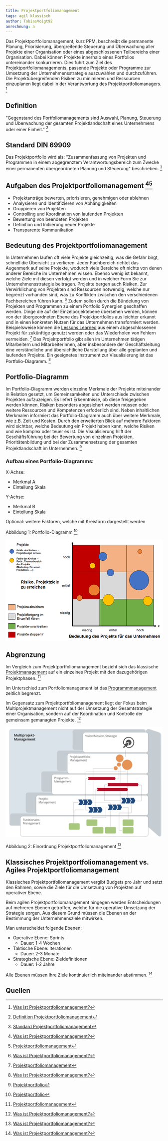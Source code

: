 ```yaml
---
title: Projektportfoliomanagement
tags: agil klassisch
author: TobiasVoigt92 
anrechnung: a
---
```


Das Projektportfoliomanagement, kurz PPM, beschreibt die permanente Planung, Priorisierung, übergreifende Steuerung und Überwachung aller Projekte einer Organisation oder eines abgeschlossenen Teilbereichs einer Organisation. Dabei können Projekte innerhalb eines Portfolios untereinander konkurrieren. Dies führt zum Ziel des Projektportfoliomanagements, passende Projekte oder Programme zur Umsetzung der Unternehmensstrategie auszuwählen und durchzuführen. Die Projektübergreifenden Risiken zu minimieren und Ressourcen einzuplanen liegt dabei in der Verantwortung des Projektportfoliomanagers. [^1] 

## Definition 

"Gegenstand des Portfoliomanagements sind Auswahl, Planung, Steuerung und Überwachung der gesamten Projektlandschaft eines Unternehmens oder einer Einheit." [^3] 

## Standard DIN 69909 

Das Projektportfolio wird als: "Zusammenfassung von Projekten und Programmen in einem abgegrenztem Verantwortungsbereich zum Zwecke einer permanenten übergeordneten Planung und Steuerung" beschrieben. [^5] 

## Aufgaben des Projektportfoliomanagement [^1][^2]

* Projektanträge bewerten, priorisieren, genehmigen oder ablehnen 
* Analysieren und Identifizieren von Abhängigkeiten 
* Gruppieren von Projekten 
* Controlling und Koordination von laufenden Projekten 
* Bewertung von beendeten Projekten 
* Definition und Initiierung neuer Projekte
* Transparente Kommunikation  

## Bedeutung des Projektportfoliomanagement 

In Unternehmen laufen oft viele Projekte gleichzeitig, was die Gefahr birgt, schnell die Übersicht zu verlieren. Jeder Fachbereich richtet das Augenmerk auf seine Projekte, wodurch viele Bereiche oft nichts von denen anderer Bereiche im Unternehmen wissen. Ebenso wenig ist bekannt, welche Ziele mit diesen verfolgt werden und in welcher Form Sie zur Unternehmensstrategie beitragen. Projekte bergen auch Risiken. Zur Verwirklichung von Projekten sind Ressourcen notwendig, welche nur begrenzt vorhanden sind, was zu Konflikten zwischen den verschiedenen Fachbereichen führen kann. [^1] Zudem sollen durch die Bündelung von Projekten und Programmen zu einem Portfolio Synergien geschaffen werden. Dinge die auf der Einzelporjektebene übersehen werden, können von der übergeordneten Ebene des Projektportfolios aus leichter erkannt und in einen konkreten Nutzen für das Unternehmen transformiert werden. Beispielsweise können die [Lessons Learned](Lessons_Learned.md) aus einem abgeschlossenen Projekt für zukünftige genutzt werden oder das Wiederholen von Fehlern vermeiden. [^6] Das Projektportfolio gibt allen im Unternehmen tätigen Mitarbeitern und Mitarbeiterinnen, aber insbesondere der Geschäftsleitung eine verständliche und übersichtliche Darstellung über alle geplanten und laufenden Projekte. Ein geeignetes Instrument zur Visualisierung ist das Portfolio-Diagramm. [^1]  

## Portfolio-Diagramm 

Im Portfolio-Diagramm werden einzelne Merkmale der Projekte miteinander in Relation gesetzt, um Gemeinsamkeiten und Unterschiede zwischen Projekten aufzuzeigen. Es liefert Erkenntnisse, ob diese freigegeben werden können, Risiken besonders abgesichert werden müssen oder weitere Ressourcen und Kompetenzen erfoderlich sind. Neben inhaltlichen Merkmalen informiert das Portfolio-Diagramm auch über weitere Merkmale, wie z.B. Zeit und Kosten. Durch den erweiterten Blick auf mehrere Faktoren wird sichtbar, welche Bedeutung ein Projekt haben kann, welche Risiken und wie komplex oder teuer es ist. Die Visualisierung hilft der Geschäftsführung bei der Bewertung von einzelnen Projekten, Prioritätenbildung und bei der Zusammensetzung der gesamten Projektlandschaft im Unternehmen. [^4] 

### Aufbau eines Portfolio-Diagramms:  

X-Achse: 
- Merkmal A 
- Einteilung Skala

Y-Achse: 
- Merkmal B 
- Einteilung Skala 

Optional: weitere Faktoren, welche mit Kreisform dargestellt werden  

Abbildung 1: Portfolio-Diagramm [^4]

![](Projektportfoliomanagement/Portfolio-Diagramm_final.png) 

## Abgrenzung 

Im Vergleich zum Projektportfoliomanagement bezieht sich das klassische [Projektmanagement](Projektmanagement.md) auf ein einzelnes Projekt mit den dazugehörigen Projektphasen. [^2] 

Im Unterschied zum Portfoliomanagement ist das [Programmmanagement](Programmmanagement.md) zeitlich begrenzt. 

Im Gegensatz zum Projektportfoliomanagement liegt der Fokus beim Multiprojektmanagement nicht auf der Umsetzung der Gesamtstrategie einer Organisation, sondern auf der Koordination und Kontrolle der gemeinsam gemanagten Projekte. [^1] 

![](Projektportfoliomanagement/was_ist_projektportfoliomanagement.svg) 

Abbildung 2: Einordnung Projektportfoliomanagement [^1] 

## Klassisches Projektportfoliomanagement vs. Agiles Projektportfoliomanagement

Klassisches Projektportfoliomanagement vergibt Budgets pro Jahr und setzt den Rahmen, sowie die Ziele für die Umsetzung von Projekten auf operativer Ebene. 

Beim agilen Projektportfoliomanagement hingegen werden Entscheidungen auf mehreren Ebenen getroffen, welche für die operative Umsetzung der Strategie sorgen. Aus diesem Grund müssen die Ebenen an der Bestimmung der Unternehmensziele mitwirken.

Man unterscheidet folgende Ebenen: 
* Operative Ebene: Sprints 
  - Dauer: 1-4 Wochen 
* Taktische Ebene: Iterationen
  - Dauer: 2-3 Monate 
* Strategische Ebene: Zieldefinitionen 
  - Dauer: 1-2 Jahre 

Alle Ebenen müssen Ihre Ziele kontinuierlich miteinander abstimmen. [^1] 



## Quellen

[^1]: [Was ist Projektportfoliomanagement?](https://www.microtool.de/wissen-online/was-ist-projektportfoliomanagement)
[^2]: [Projektportfoliomanagement](https://www.factro.de/blog/projektportfoliomanagement) 
[^3]: [Definition Projektportfoliomanagement](https://wirtschaftslexikon.gabler.de/definition/multiprojektmanagement-40074)
[^4]: [Projektportfolio](https://www.business-wissen.de/hb/projektportfolio-als-uebersicht-fuer-das-multiprojektmanagement) 
[^5]: [Standard Projektportfoliomanagement](https://de.wikipedia.org/wiki/Projektportfoliomanagement) 
[^6]: [Projektportfoliomanagement](https://www.projektmagazin.de/artikel/projektportfoliomanagement-der-praxis-teil-1_1111324) 

















